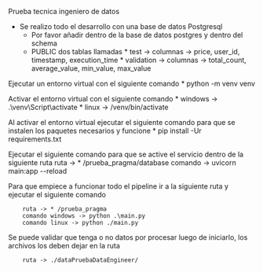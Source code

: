 Prueba tecnica ingeniero de datos

* Se realizo todo el desarrollo con una base de datos Postgresql
  * Por favor añadir dentro de la base de datos postgres y dentro del schema
  * PUBLIC dos tablas llamadas
        * test -> columnas -> price, user_id, timestamp, execution_time
        * validation -> columnas -> total_count, average_value, min_value, max_value

Ejecutar un entorno virtual con el siguiente comando 
        *  python -m venv venv

Activar el entorno virtual con el siguiente comando
        * windows -> .\venv\Script\activate
        * linux -> /venv/bin/activate

Al activar el entorno virtual ejecutar el siguiente comando para que se instalen 
los paquetes necesarios y funcione
        * pip install -Ur requirements.txt   


Ejecutar el siguiente comando para que se active el servicio dentro de la siguiente
ruta
        ruta -> * /prueba_pragma/database
        comando ->  uvicorn main:app --reload 

Para que empiece a funcionar todo el pipeline ir a la siguiente ruta y ejecutar el
siguiente comando

        ruta -> * /prueba_pragma
        comando windows -> python .\main.py
        comando linux -> python ./main.py


Se puede validar que tenga o no datos por procesar luego de iniciarlo, los archivos
los deben dejar en la ruta

        ruta -> ./dataPruebaDataEngineer/
  